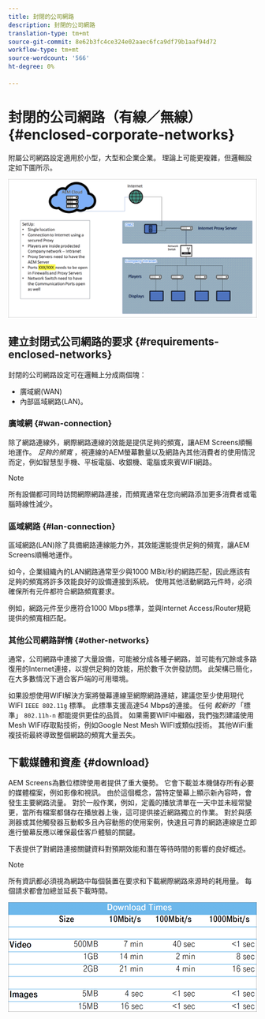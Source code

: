 ```yaml
---
title: 封閉的公司網路
description: 封閉的公司網路
translation-type: tm+mt
source-git-commit: 8e62b3fc4ce324e02aaec6fca9df79b1aaf94d72
workflow-type: tm+mt
source-wordcount: '566'
ht-degree: 0%

---
```



# 封閉的公司網路（有線／無線） {#enclosed-corporate-networks}

附屬公司網路設定適用於小型，大型和企業企業。 理論上可能更複雜，但邏輯設定如下圖所示。

![](/help/using/assets/enclosed-network-1.png)

## 建立封閉式公司網路的要求 {#requirements-enclosed-networks}

封閉的公司網路設定可在邏輯上分成兩個塊：

* 廣域網(WAN)
* 內部區域網路(LAN)。

### 廣域網 {#wan-connection}

除了網路連線外，網際網路連線的效能是提供足夠的頻寬，讓AEM Screens順暢地運作。
*足夠的頻寬* ，視連線的AEM螢幕數量以及網路內其他消費者的使用情況而定，例如智慧型手機、平板電腦、收銀機、電腦或來賓WIFI網路。

>[!NOTE]
>所有設備都可同時訪問網際網路連接，而頻寬通常在您向網路添加更多消費者或電腦時線性減少。

### 區域網路 {#lan-connection}

區域網路(LAN)除了具備網路連線能力外，其效能還能提供足夠的頻寬，讓AEM Screens順暢地運作。

如今，企業組織內的LAN網路通常至少與1000 MBit/秒的網路匹配，因此應該有足夠的頻寬將許多效能良好的設備連接到系統。 使用其他活動網路元件時，必須確保所有元件都符合網路頻寬要求。

例如，網路元件至少應符合1000 Mbps標準，並與Internet Access/Router規範提供的頻寬相匹配。

### 其他公司網路詳情 {#other-networks}

通常，公司網路中連接了大量設備，可能被分成各種子網路，並可能有冗餘或多路復用的Internet連接，以提供足夠的效能，用於數千次併發訪問。
此架構已簡化，在大多數情況下適合客戶端的可用環境。

如果設想使用WIFI解決方案將螢幕連線至網際網路連結，建議您至少使用現代WIFI `IEEE 802.11g` 標準。 此標準支援高達54 Mbps的連接。 任何 *較新的* 「標準」 `802.11h-n` 都能提供更佳的品質。 如果需要WIFI中繼器，我們強烈建議使用Mesh WIFI存取點技術，例如Google Nest Mesh WIFI或類似技術。
其他WiFi重複技術最終導致整個網路的頻寬大量丟失。

## 下載媒體和資產 {#download}

AEM Screens為數位標牌使用者提供了重大優勢。 它會下載並本機儲存所有必要的媒體檔案，例如影像和視訊。 由於這個概念，當特定螢幕上顯示新內容時，會發生主要網路流量。
對於一般作業，例如，定義的播放清單在一天中並未經常變更，當所有檔案都儲存在播放器上後，這可提供接近網路獨立的作業。 對於與感測器或其他觸發器互動較多且內容動態的使用案例，快速且可靠的網路連線是立即進行螢幕反應以確保最佳客戶體驗的關鍵。

下表提供了對網路連接關鍵資料對預期效能和潛在等待時間的影響的良好概述。

>[!NOTE]
>所有資訊都必須視為網路中每個裝置在要求和下載網際網路來源時的耗用量。 每個請求都會加總並延長下載時間。

![](/help/using/assets/enclosed-network-download.png)